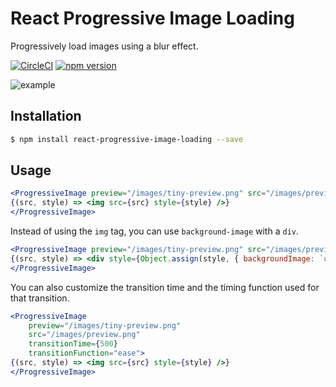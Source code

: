 # React Progressive Image Loading
Progressively load images using a blur effect.

[![CircleCI](https://circleci.com/gh/wcandillon/react-progressive-image-loading.svg?style=svg)](https://circleci.com/gh/wcandillon/react-progressive-image-loading)
[![npm version](https://badge.fury.io/js/react-progressive-image-loading.svg)](https://badge.fury.io/js/react-progressive-image-loading)

![example](http://i.imgur.com/fL5Qqvj.gif)

## Installation

```bash
$ npm install react-progressive-image-loading --save
```

## Usage

```jsx
<ProgressiveImage preview="/images/tiny-preview.png" src="/images/preview.png">
{(src, style) => <img src={src} style={style} />}
</ProgressiveImage>
```

Instead of using the `img` tag, you can use `background-image` with a `div`.

```jsx
<ProgressiveImage preview="/images/tiny-preview.png" src="/images/preview.png">
{(src, style) => <div style={Object.assign(style, { backgroundImage: `url(${src})` })} />}
</ProgressiveImage>
```

You can also customize the transition time and the timing function used for that transition.

```jsx
<ProgressiveImage
    preview="/images/tiny-preview.png"
    src="/images/preview.png"
    transitionTime={500}
    transitionFunction="ease">
{(src, style) => <img src={src} style={style} />}
</ProgressiveImage>
```
